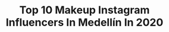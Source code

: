---
title: Top 10 Makeup Instagram Influencers In Medellín In 2020
description: >-
  Find top makeup Instagram influencers in Medellín in 2020. Most popular hashtags: #medellin #colombia #makeup #makeupcolombia.
platform: Instagram
profiles:
  - username: "camigiraldomakeup"
    fullname: >-
      Makeup Artist👩🏻‍🎨
    location: "Colombia"
    followers: 25103
    engagement: 292
    commentsToLikes: 0.066212
    avatar: "https://scontent-lhr8-1.cdninstagram.com/v/t51.2885-19/s320x320/91294234_821604195006791_5105714206448025600_n.jpg?_nc_ht=scontent-lhr8-1.cdninstagram.com&_nc_ohc=9FdymgQtW3MAX-_rTZt&oh=dbcb0e383af794e5339d1a7ab1b27fae&oe=5EBAE7DC"
    verified: false
    hashtags: "#glammakeup, #simple, #outfitinspiration, #cuidadopersonal"
  - username: "isaky06"
    fullname: >-
      KY.
    location: "Colombia"
    followers: 108919
    engagement: 202
    commentsToLikes: 0.182138
    avatar: "https://scontent-ams4-1.cdninstagram.com/v/t51.2885-19/s320x320/87646446_205590833839103_7301971344147611648_n.jpg?_nc_ht=scontent-ams4-1.cdninstagram.com&_nc_ohc=E5Tu427NkGQAX-3qeJb&oh=8e10922548d3f88c0dbd418e801b9565&oe=5EA0ECBB"
    verified: false
    hashtags: "#cursospesta, #lashescursos, #cursopesta, #pesta"
  - username: "fersfantasy"
    fullname: >-
      fer 👑 Makeup Artist
    location: "Colombia"
    followers: 23606
    engagement: 771
    commentsToLikes: 0.047951
    avatar: "https://scontent-bos3-1.cdninstagram.com/v/t51.2885-19/s320x320/70088156_1452065874945769_3414716802406547456_n.jpg?_nc_ht=scontent-bos3-1.cdninstagram.com&_nc_ohc=QgwQ8nC5U4gAX8DsyrO&oh=c652bf867fef8a2b07a44c183088f90f&oe=5EBADE9E"
    verified: false
    hashtags: "#dragcolombia, #makeupcolombia, #beauty, #cejasbenefit"
  - username: "photography_jed"
    fullname: >-
      Juan Esteban Echeverri
    location: "Colombia"
    followers: 31929
    engagement: 179
    commentsToLikes: 0.007517
    avatar: "https://scontent-amt2-1.cdninstagram.com/v/t51.2885-19/s320x320/42919866_752475975099484_8644312691898318848_n.jpg?_nc_ht=scontent-amt2-1.cdninstagram.com&_nc_ohc=FgvV2ARF65wAX-kWLKt&oh=25b0ba10a859f6772448d0781b221493&oe=5EBA1FD2"
    verified: false
    hashtags: "#fotografia, #matandolaliga, #modeloscolombianas, #fashion"
  - username: "dianahenaomakeup"
    fullname: >-
      Fundadora CMS 🇨🇴 Conductora Tv
    location: "Colombia"
    followers: 123698
    engagement: 207
    commentsToLikes: 0.036560
    avatar: "https://scontent-ams4-1.cdninstagram.com/v/t51.2885-19/s320x320/81221062_2193027004340274_2730999077360631808_n.jpg?_nc_ht=scontent-ams4-1.cdninstagram.com&_nc_ohc=BomvGiOvFUoAX874cyW&oh=03f31a7964ab02338a9b229af32321bd&oe=5EB1C510"
    verified: true
    hashtags: "#cumpleencuarentena, #orgullolatino, #viernesglam, #faceperfect"
  - username: "hablamedurito"
    fullname: >-
      Juan José
    location: "Colombia"
    followers: 71325
    engagement: 674
    commentsToLikes: 0.034128
    avatar: "https://scontent-lhr8-1.cdninstagram.com/v/t51.2885-19/s320x320/77163053_599303087543553_5059579188172816384_n.jpg?_nc_ht=scontent-lhr8-1.cdninstagram.com&_nc_ohc=C9n4hxDsZpMAX84E9sq&oh=1f5d2e98c63d76965f94774e241d6202&oe=5EBB6CD7"
    verified: false
    hashtags: "#viral, #risas, #amor, #incomoletos"
  - username: "carogallegoca"
    fullname: >-
      Carolina Gallego C.
    location: "Colombia"
    followers: 30636
    engagement: 217
    commentsToLikes: 0.027800
    avatar: "https://scontent-lht6-1.cdninstagram.com/v/t51.2885-19/s320x320/91282619_525629441678009_7692168238225948672_n.jpg?_nc_ht=scontent-lht6-1.cdninstagram.com&_nc_ohc=diKcAmC2nicAX9oeL-H&oh=7f70afe96d0c0b222101f25a6405d3f7&oe=5EB99D5E"
    verified: false
    hashtags: "#majestic, #teamatenea, #colores"
  - username: "juanangope"
    fullname: >-
      Juan Gonzalez
    location: "Colombia"
    followers: 72924
    engagement: 631
    commentsToLikes: 0.013657
    avatar: "https://scontent-lhr8-1.cdninstagram.com/v/t51.2885-19/s320x320/88273817_242521310099650_8620584075624710144_n.jpg?_nc_ht=scontent-lhr8-1.cdninstagram.com&_nc_ohc=qP3F97RotRIAX-oLC3l&oh=a33ce2ea3885e99cc91bce31c86cd067&oe=5EB9BC7D"
    verified: false
    hashtags: "#tiktok"
  - username: "wilsbeauty"
    fullname: >-
      WIL OCHOA
    location: "Colombia"
    followers: 51535
    engagement: 276
    commentsToLikes: 0.140780
    avatar: "https://scontent-ams4-1.cdninstagram.com/v/t51.2885-19/s320x320/93225264_689178728574130_3988829401599967232_n.jpg?_nc_ht=scontent-ams4-1.cdninstagram.com&_nc_ohc=N3ifHDny1SoAX-ngb9f&oh=0fe8733cac38719d06905fa92b17ffd2&oe=5EB9AAA1"
    verified: false
    hashtags: "#makeup, #muasupport, #makeupparty, #artist"
  - username: "_onajedna"
    fullname: >-
      JACOL JACOLLO 🥩
    location: "Colombia"
    followers: 19164
    engagement: 480
    commentsToLikes: 0.014293
    avatar: "https://instagram.fkul14-1.fna.fbcdn.net/v/t51.2885-19/s320x320/87556213_199888777787992_5745790755914383360_n.jpg?_nc_ht=instagram.fkul14-1.fna.fbcdn.net&_nc_ohc=usrFJZCkRUcAX-iurTY&oh=8ebfa42525b226540564e1243ca1ba33&oe=5E935C0C"
    verified: false
    hashtags: "#girls, #beach, #zwa, #basketballcourt"
---